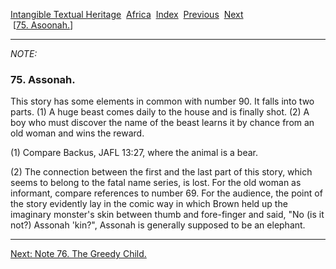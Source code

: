 [Intangible Textual Heritage](../../index)  [Africa](../index) 
[Index](index)  [Previous](jas074n)  [Next](jas076n)   
 \[[75. Asoonah.](jas075)\]

------------------------------------------------------------------------

*NOTE:* 

### 75. Assonah.

This story has some elements in common with number 90. It falls into two
parts. (1) A huge beast comes daily to the house and is finally shot.
(2) A boy who must discover the name of the beast learns it by chance
from an old woman and wins the reward.

\(1\) Compare Backus, JAFL 13:27, where the animal is a bear.

\(2\) The connection between the first and the last part of this story,
which seems to belong to the fatal name series, is lost. For the old
woman as informant, compare references to number 69. For the audience,
the point of the story evidently lay in the comic way in which Brown
held up the imaginary monster's skin between thumb and fore-finger and
said, "No (is it not?) Assonah 'kin?", Assonah is generally supposed to
be an elephant.

------------------------------------------------------------------------

[Next: Note 76. The Greedy Child.](jas076n)
